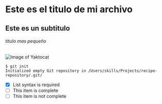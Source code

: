 # Este es el titulo de mi archivo
## Este es un subtitulo
###### titulo mas pequeño
![Image of Yaktocat](https://octodex.github.com/images/yaktocat.png)
```
$ git init
Initialized empty Git repository in /Users/skills/Projects/recipe-repository/.git/
```
- [x] List syntax is required
- [ ] This item is complete
- [ ] This item is not complete
